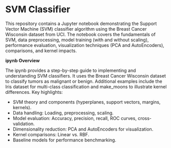 # SVM Classifier

This repository contains a Jupyter notebook demonstrating the Support Vector Machine (SVM) classifier algorithm using the Breast Cancer Wisconsin dataset from UCI. The notebook covers the fundamentals of SVM, data preprocessing, model training (with and without scaling), performance evaluation, visualization techniques (PCA and AutoEncoders), comparisons, and kernel impacts.

**ipynb Overview**

The ipynb provides a step-by-step guide to implementing and understanding SVM classifiers. It uses the Breast Cancer Wisconsin dataset to classify tumors as malignant or benign. Additional examples include the Iris dataset for multi-class classification and make_moons to illustrate kernel differences.
Key highlights:

* SVM theory and components (hyperplanes, support vectors, margins, kernels).
* Data handling: Loading, preprocessing, scaling.
* Model evaluation: Accuracy, precision, recall, ROC curves, cross-validation.
* Dimensionality reduction: PCA and AutoEncoders for visualization.
* Kernel comparisons: Linear vs. RBF.
* Baseline models for performance benchmarking.
